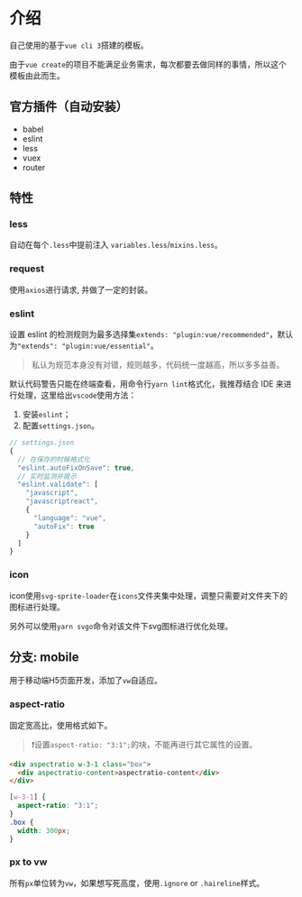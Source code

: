 # 介绍

自己使用的基于`vue cli 3`搭建的模板。

由于`vue create`的项目不能满足业务需求，每次都要去做同样的事情，所以这个模板由此而生。

## 官方插件（自动安装）

- babel
- eslint
- less
- vuex
- router

## 特性

### less

自动在每个`.less`中提前注入 `variables.less`/`mixins.less`。

### request

使用`axios`进行请求, 并做了一定的封装。

### eslint

设置 eslint 的检测规则为最多选择集`extends: "plugin:vue/recommended"`，默认为`"extends": "plugin:vue/essential"`。

> 私认为规范本身没有对错，规则越多，代码统一度越高，所以多多益善。

默认代码警告只能在终端查看，用命令行`yarn lint`格式化，我推荐结合 IDE 来进行处理，这里给出`vscode`使用方法：

1. 安装`eslint`；
2. 配置`settings.json`。

```js
// settings.json
{
  // 在保存的时候格式化
  "eslint.autoFixOnSave": true,
  // 实时监测并提示
  "eslint.validate": [
    "javascript",
    "javascriptreact",
    {
      "language": "vue",
      "autoFix": true
    }
  ]
}
```

### icon

icon使用`svg-sprite-loader`在`icons`文件夹集中处理，调整只需要对文件夹下的图标进行处理。

另外可以使用`yarn svgo`命令对该文件下svg图标进行优化处理。

## 分支: mobile

用于移动端H5页面开发，添加了`vw`自适应。

### aspect-ratio

固定宽高比，使用格式如下。

> ❗️设置`aspect-ratio: "3:1";`的块，不能再进行其它属性的设置。

```html
<div aspectratio w-3-1 class="box">
  <div aspectratio-content>aspectratio-content</div>
</div>
```

```css
[w-3-1] {
  aspect-ratio: "3:1";
}
.box {
  width: 300px;
}
```

### px to vw

所有`px`单位转为`vw`，如果想写死高度，使用`.ignore` or `.haireline`样式。
